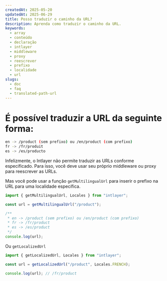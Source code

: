 ```yaml
---
createdAt: 2025-05-20
updatedAt: 2025-06-29
title: Posso traduzir o caminho da URL?
description: Aprenda como traduzir o caminho da URL.
keywords:
  - array
  - conteúdo
  - declaração
  - intlayer
  - middleware
  - proxy
  - reescrever
  - prefixo
  - localidade
  - url
slugs:
  - doc
  - faq
  - translated-path-url
---
```


# É possível traduzir a URL da seguinte forma:

```bash
en -> /product (sem prefixo) ou /en/product (com prefixo)
fr -> /fr/produit
es -> /es/producto
```

Infelizmente, o Intlayer não permite traduzir as URLs conforme especificado. Para isso, você deve usar seu próprio middleware ou proxy para reescrever as URLs.

Mas você pode usar a função `getMultilingualUrl` para inserir o prefixo na URL para uma localidade específica.

```ts
import { getMultilingualUrl, Locales } from "intlayer";

const url = getMultilingualUrl("/product");

/**
 * en -> /product (sem prefixo) ou /en/product (com prefixo)
 * fr -> /fr/product
 * es -> /es/product
 */
console.log(url);
```

Ou `getLocalizedUrl`

```ts
import { getLocalizedUrl, Locales } from "intlayer";

const url = getLocalizedUrl("/product", Locales.FRENCH);

console.log(url); // /fr/product
```
